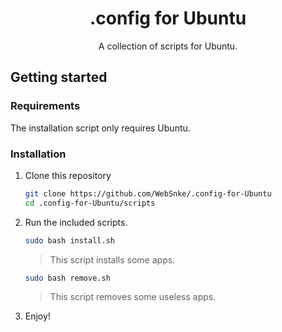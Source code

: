 <h1 align="center">.config for Ubuntu</h1>

<p align="center">A collection of scripts for Ubuntu.</p>

## Getting started

### Requirements

The installation script only requires Ubuntu.

### Installation

1. Clone this repository

    ```sh
    git clone https://github.com/WebSnke/.config-for-Ubuntu
    cd .config-for-Ubuntu/scripts
    ```   
    
2. Run the included scripts.
    
    ```sh
    sudo bash install.sh
    ``` 
    > This script installs some apps.
    
    ```sh
    sudo bash remove.sh
    ``` 
    > This script removes some useless apps.

4. Enjoy!
